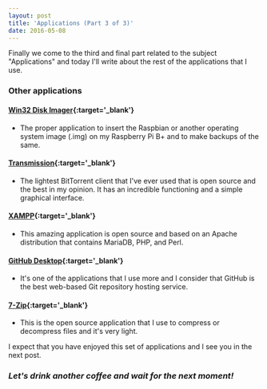 ```yaml
---
layout: post
title: 'Applications (Part 3 of 3)'
date: 2016-05-08
---
```


Finally we come to the third and final part related to the subject "Applications" and today I'll write about the rest of the applications that I use.

### Other applications

#### [Win32 Disk Imager](https://sourceforge.net/projects/win32diskimager/){:target='_blank'}
* The proper application to insert the Raspbian or another operating system image (.img) on my Raspberry Pi B+ and to make backups of the same.

#### [Transmission](https://sourceforge.net/projects/trqtw/){:target='_blank'}
* The lightest BitTorrent client that I've ever used that is open source and the best in my opinion. It has an incredible functioning and a simple graphical interface.

#### [XAMPP](https://www.apachefriends.org/index.html){:target='_blank'}
* This amazing application is open source and based on an Apache distribution that contains MariaDB, PHP, and Perl.

#### [GitHub Desktop](https://github.com/){:target='_blank'}
* It's one of the applications that I use more and I consider that GitHub is the best web-based Git repository hosting service.

#### [7-Zip](http://www.7-zip.org/){:target='_blank'}
* This is the open source application that I use to compress or decompress files and it's very light.

I expect that you have enjoyed this set of applications and I see you in the next post.

### *Let's drink another coffee and wait for the next moment!*